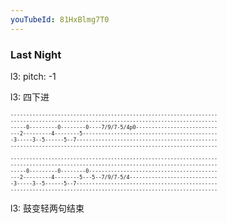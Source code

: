 ```yaml
---
youTubeId: 81HxBlmg7T0
---
```


### Last Night

l3: pitch: -1

l3: 四下进


<span style="font-size:0.7em; scroll-snap-stop: always; scroll-snap-align: start;">

```
------------------------------------------------------------------
------------------------------------------------------------------
-----0---------0--------0----7/9/7-5/4p0--------------------------
---2---------4--------5-------------------------------------------
-3-----3--5------5--7---------------------------------------------
------------------------------------------------------------------
```
</span>

<span style="font-size:0.7em; scroll-snap-stop: always; scroll-snap-align: start;">

```
------------------------------------------------------------------
------------------------------------------------------------------
-----0---------0--------0-----------------------------------------
---2---------4--------5---5--7/9/7-5/4----------------------------
-3-----3--5------5--7---------------------------------------------
------------------------------------------------------------------
```
</span>

l3: 鼓变轻两句结束
